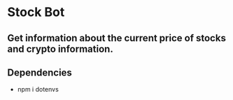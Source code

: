 # Stock Bot

## Get information about the current price of stocks and crypto information.

## Dependencies

- npm i dotenvs
